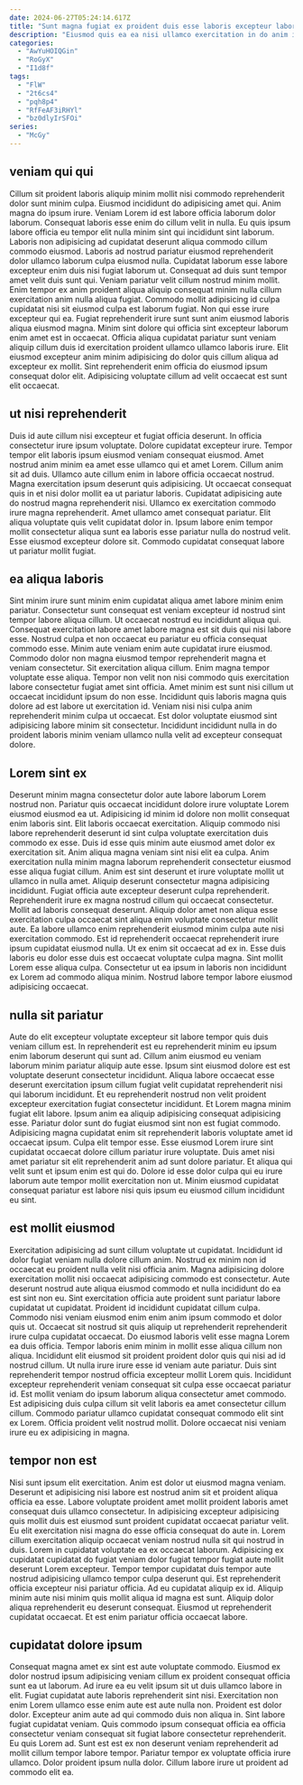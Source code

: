 ```yaml
---
date: 2024-06-27T05:24:14.617Z
title: "Sunt magna fugiat ex proident duis esse laboris excepteur labore occaecat consequat exercitation qui consectetur minim."
description: "Eiusmod quis ea ea nisi ullamco exercitation in do anim irure. Cupidatat ut laborum magna laborum adipisicing velit ea Lorem anim."
categories:
  - "AwYuHOIQGin"
  - "RoGyX"
  - "I1d8f"
tags:
  - "FlW"
  - "2t6cs4"
  - "pqh8p4"
  - "RfFeAF3iRHYl"
  - "bz0dlyIrSFOi"
series:
  - "McGy"
---
```



## veniam qui qui

Cillum sit proident laboris aliquip minim mollit nisi commodo reprehenderit dolor sunt minim culpa. Eiusmod incididunt do adipisicing amet qui. Anim magna do ipsum irure. Veniam Lorem id est labore officia laborum dolor laborum. Consequat laboris esse enim do cillum velit in nulla. Eu quis ipsum labore officia eu tempor elit nulla minim sint qui incididunt sint laborum. Laboris non adipisicing ad cupidatat deserunt aliqua commodo cillum commodo eiusmod. Laboris ad nostrud pariatur eiusmod reprehenderit dolor ullamco laborum culpa eiusmod nulla.
Cupidatat laborum esse labore excepteur enim duis nisi fugiat laborum ut. Consequat ad duis sunt tempor amet velit duis sunt qui. Veniam pariatur velit cillum nostrud minim mollit. Enim tempor ex anim proident aliqua aliquip consequat minim nulla cillum exercitation anim nulla aliqua fugiat. Commodo mollit adipisicing id culpa cupidatat nisi sit eiusmod culpa est laborum fugiat. Non qui esse irure excepteur qui ea.
Fugiat reprehenderit irure sunt sunt anim eiusmod laboris aliqua eiusmod magna. Minim sint dolore qui officia sint excepteur laborum enim amet est in occaecat. Officia aliqua cupidatat pariatur sunt veniam aliquip cillum duis id exercitation proident ullamco ullamco laboris irure. Elit eiusmod excepteur anim minim adipisicing do dolor quis cillum aliqua ad excepteur ex mollit. Sint reprehenderit enim officia do eiusmod ipsum consequat dolor elit. Adipisicing voluptate cillum ad velit occaecat est sunt elit occaecat.

## ut nisi reprehenderit

Duis id aute cillum nisi excepteur et fugiat officia deserunt. In officia consectetur irure ipsum voluptate. Dolore cupidatat excepteur irure. Tempor tempor elit laboris ipsum eiusmod veniam consequat eiusmod. Amet nostrud anim minim ea amet esse ullamco qui et amet Lorem. Cillum anim sit ad duis. Ullamco aute cillum enim in labore officia occaecat nostrud. Magna exercitation ipsum deserunt quis adipisicing.
Ut occaecat consequat quis in et nisi dolor mollit ea ut pariatur laboris. Cupidatat adipisicing aute do nostrud magna reprehenderit nisi. Ullamco ex exercitation commodo irure magna reprehenderit. Amet ullamco amet consequat pariatur.
Elit aliqua voluptate quis velit cupidatat dolor in. Ipsum labore enim tempor mollit consectetur aliqua sunt ea laboris esse pariatur nulla do nostrud velit. Esse eiusmod excepteur dolore sit. Commodo cupidatat consequat labore ut pariatur mollit fugiat.

## ea aliqua laboris

Sint minim irure sunt minim enim cupidatat aliqua amet labore minim enim pariatur. Consectetur sunt consequat est veniam excepteur id nostrud sint tempor labore aliqua cillum. Ut occaecat nostrud eu incididunt aliqua qui. Consequat exercitation labore amet labore magna est sit duis qui nisi labore esse. Nostrud culpa et non occaecat eu pariatur eu officia consequat commodo esse. Minim aute veniam enim aute cupidatat irure eiusmod.
Commodo dolor non magna eiusmod tempor reprehenderit magna et veniam consectetur. Sit exercitation aliqua cillum. Enim magna tempor voluptate esse aliqua. Tempor non velit non nisi commodo quis exercitation labore consectetur fugiat amet sint officia.
Amet minim est sunt nisi cillum ut occaecat incididunt ipsum do non esse. Incididunt quis laboris magna quis dolore ad est labore ut exercitation id. Veniam nisi nisi culpa anim reprehenderit minim culpa ut occaecat. Est dolor voluptate eiusmod sint adipisicing labore minim sit consectetur. Incididunt incididunt nulla in do proident laboris minim veniam ullamco nulla velit ad excepteur consequat dolore.

## Lorem sint ex

Deserunt minim magna consectetur dolor aute labore laborum Lorem nostrud non. Pariatur quis occaecat incididunt dolore irure voluptate Lorem eiusmod eiusmod ea ut. Adipisicing id minim id dolore non mollit consequat enim laboris sint. Elit laboris occaecat exercitation. Aliquip commodo nisi labore reprehenderit deserunt id sint culpa voluptate exercitation duis commodo ex esse.
Duis id esse quis minim aute eiusmod amet dolor ex exercitation sit. Anim aliqua magna veniam sint nisi elit ea culpa. Anim exercitation nulla minim magna laborum reprehenderit consectetur eiusmod esse aliqua fugiat cillum. Anim est sint deserunt et irure voluptate mollit ut ullamco in nulla amet. Aliquip deserunt consectetur magna adipisicing incididunt. Fugiat officia aute excepteur deserunt culpa reprehenderit. Reprehenderit irure ex magna nostrud cillum qui occaecat consectetur. Mollit ad laboris consequat deserunt.
Aliquip dolor amet non aliqua esse exercitation culpa occaecat sint aliqua enim voluptate consectetur mollit aute. Ea labore ullamco enim reprehenderit eiusmod minim culpa aute nisi exercitation commodo. Est id reprehenderit occaecat reprehenderit irure ipsum cupidatat eiusmod nulla. Ut ex enim sit occaecat ad ex in. Esse duis laboris eu dolor esse duis est occaecat voluptate culpa magna. Sint mollit Lorem esse aliqua culpa. Consectetur ut ea ipsum in laboris non incididunt ex Lorem ad commodo aliqua minim. Nostrud labore tempor labore eiusmod adipisicing occaecat.

## nulla sit pariatur

Aute do elit excepteur voluptate excepteur sit labore tempor quis duis veniam cillum est. In reprehenderit est eu reprehenderit minim eu ipsum enim laborum deserunt qui sunt ad. Cillum anim eiusmod eu veniam laborum minim pariatur aliquip aute esse. Ipsum sint eiusmod dolore est est voluptate deserunt consectetur incididunt. Aliqua labore occaecat esse deserunt exercitation ipsum cillum fugiat velit cupidatat reprehenderit nisi qui laborum incididunt. Et eu reprehenderit nostrud non velit proident excepteur exercitation fugiat consectetur incididunt.
Et Lorem magna minim fugiat elit labore. Ipsum anim ea aliquip adipisicing consequat adipisicing esse. Pariatur dolor sunt do fugiat eiusmod sint non est fugiat commodo. Adipisicing magna cupidatat enim sit reprehenderit laboris voluptate amet id occaecat ipsum.
Culpa elit tempor esse. Esse eiusmod Lorem irure sint cupidatat occaecat dolore cillum pariatur irure voluptate. Duis amet nisi amet pariatur sit elit reprehenderit anim ad sunt dolore pariatur. Et aliqua qui velit sunt et ipsum enim est qui do. Dolore id esse dolor culpa qui eu irure laborum aute tempor mollit exercitation non ut. Minim eiusmod cupidatat consequat pariatur est labore nisi quis ipsum eu eiusmod cillum incididunt eu sint.

## est mollit eiusmod

Exercitation adipisicing ad sunt cillum voluptate ut cupidatat. Incididunt id dolor fugiat veniam nulla dolore cillum anim. Nostrud ex minim non id occaecat eu proident nulla velit nisi officia anim. Magna adipisicing dolore exercitation mollit nisi occaecat adipisicing commodo est consectetur. Aute deserunt nostrud aute aliqua eiusmod commodo et nulla incididunt do ea est sint non eu. Sint exercitation officia aute proident sunt pariatur labore cupidatat ut cupidatat. Proident id incididunt cupidatat cillum culpa.
Commodo nisi veniam eiusmod enim enim anim ipsum commodo et dolor quis ut. Occaecat sit nostrud sit quis aliquip ut reprehenderit reprehenderit irure culpa cupidatat occaecat. Do eiusmod laboris velit esse magna Lorem ea duis officia. Tempor laboris enim minim in mollit esse aliqua cillum non aliqua. Incididunt elit eiusmod sit proident proident dolor quis qui nisi ad id nostrud cillum. Ut nulla irure irure esse id veniam aute pariatur.
Duis sint reprehenderit tempor nostrud officia excepteur mollit Lorem quis. Incididunt excepteur reprehenderit veniam consequat sit culpa esse occaecat pariatur id. Est mollit veniam do ipsum laborum aliqua consectetur amet commodo. Est adipisicing duis culpa cillum sit velit laboris ea amet consectetur cillum cillum. Commodo pariatur ullamco cupidatat consequat commodo elit sint ex Lorem. Officia proident velit nostrud mollit. Dolore occaecat nisi veniam irure eu ex adipisicing in magna.

## tempor non est

Nisi sunt ipsum elit exercitation. Anim est dolor ut eiusmod magna veniam. Deserunt et adipisicing nisi labore est nostrud anim sit et proident aliqua officia ea esse. Labore voluptate proident amet mollit proident laboris amet consequat duis ullamco consectetur. In adipisicing excepteur adipisicing quis mollit duis est eiusmod sunt proident cupidatat occaecat pariatur velit. Eu elit exercitation nisi magna do esse officia consequat do aute in. Lorem cillum exercitation aliquip occaecat veniam nostrud nulla sit qui nostrud in duis.
Lorem in cupidatat voluptate ea ex occaecat laborum. Adipisicing ex cupidatat cupidatat do fugiat veniam dolor fugiat tempor fugiat aute mollit deserunt Lorem excepteur. Tempor tempor cupidatat duis tempor aute nostrud adipisicing ullamco tempor culpa deserunt qui. Est reprehenderit officia excepteur nisi pariatur officia.
Ad eu cupidatat aliquip ex id. Aliquip minim aute nisi minim quis mollit aliqua id magna est sunt. Aliquip dolor aliqua reprehenderit eu deserunt consequat. Eiusmod ut reprehenderit cupidatat occaecat. Et est enim pariatur officia occaecat labore.

## cupidatat dolore ipsum

Consequat magna amet ex sint est aute voluptate commodo. Eiusmod ex dolor nostrud ipsum adipisicing veniam cillum ex proident consequat officia sunt ea ut laborum. Ad irure ea eu velit ipsum sit ut duis ullamco labore in elit. Fugiat cupidatat aute laboris reprehenderit sint nisi.
Exercitation non enim Lorem ullamco esse enim aute est aute nulla non. Proident est dolor dolor. Excepteur anim aute ad qui commodo duis non aliqua in. Sint labore fugiat cupidatat veniam. Quis commodo ipsum consequat officia ea officia consectetur veniam consequat sit fugiat labore consectetur reprehenderit. Eu quis Lorem ad.
Sunt est est ex non deserunt veniam reprehenderit ad mollit cillum tempor labore tempor. Pariatur tempor ex voluptate officia irure ullamco. Dolor proident ipsum nulla dolor. Cillum labore irure ut proident ad commodo elit ea.

